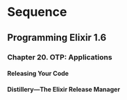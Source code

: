 # Sequence

## Programming Elixir 1.6

### Chapter 20. OTP: Applications

#### Releasing Your Code
#### Distillery—The Elixir Release Manager

